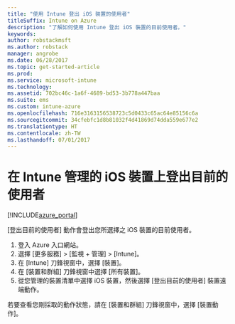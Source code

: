 ```yaml
---
title: "使用 Intune 登出 iOS 裝置的使用者"
titleSuffix: Intune on Azure
description: "了解如何使用 Intune 登出 iOS 裝置的目前使用者。"
keywords: 
author: robstackmsft
ms.author: robstack
manager: angrobe
ms.date: 06/28/2017
ms.topic: get-started-article
ms.prod: 
ms.service: microsoft-intune
ms.technology: 
ms.assetid: 702bc46c-1a6f-4689-bd53-3b778a447baa
ms.suite: ems
ms.custom: intune-azure
ms.openlocfilehash: 716e3163156538723c5d0433c65ac64e85156c6a
ms.sourcegitcommit: 34cfebfc1d8b81032f4d41869d74dda559e677e2
ms.translationtype: HT
ms.contentlocale: zh-TW
ms.lasthandoff: 07/01/2017
---
```

# <a name="logout-the-current-user-on-intune-managed-ios-devices"></a>在 Intune 管理的 iOS 裝置上登出目前的使用者


[!INCLUDE[azure_portal](./includes/azure_portal.md)]


[登出目前的使用者] 動作會登出您所選擇之 iOS 裝置的目前使用者。

1.  登入 Azure 入口網站。
2.  選擇 [更多服務]  >  [監視 + 管理]  >  [Intune]。
3.  在 [Intune] 刀鋒視窗中，選擇 [裝置]。
4.  在 [裝置和群組] 刀鋒視窗中選擇 [所有裝置]。
5.  從您管理的裝置清單中選擇 iOS 裝置，然後選擇 [登出目前的使用者] 裝置遠端動作。

若要查看您剛採取的動作狀態，請在 [裝置和群組] 刀鋒視窗中，選擇 [裝置動作]。
